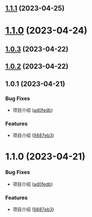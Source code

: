 ## [1.1.1](https://github.com/Flandre3569/vigor.js/compare/v1.1.0...v1.1.1) (2023-04-25)



# [1.1.0](https://github.com/Flandre3569/vigor.js/compare/v1.0.3...v1.1.0) (2023-04-24)



## [1.0.3](https://github.com/Flandre3569/vigor.js/compare/v1.0.2...v1.0.3) (2023-04-22)



## [1.0.2](https://github.com/Flandre3569/vigor.js/compare/v1.0.1...v1.0.2) (2023-04-22)



## 1.0.1 (2023-04-21)


### Bug Fixes

* 项目介绍 ([ad0fedb](https://github.com/Flandre3569/vigor.js/commit/ad0fedb8d2231988ff6b579b5ef4d843de66bd09))


### Features

* 项目介绍 ([9887eb3](https://github.com/Flandre3569/vigor.js/commit/9887eb30ec728d4157c81d09d3075c9b649fa163))



# 1.1.0 (2023-04-21)


### Bug Fixes

* 项目介绍 ([ad0fedb](https://github.com/Flandre3569/vigor.js/commit/ad0fedb8d2231988ff6b579b5ef4d843de66bd09))


### Features

* 项目介绍 ([9887eb3](https://github.com/Flandre3569/vigor.js/commit/9887eb30ec728d4157c81d09d3075c9b649fa163))



